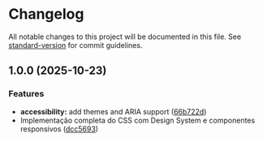 # Changelog

All notable changes to this project will be documented in this file. See [standard-version](https://github.com/conventional-changelog/standard-version) for commit guidelines.

## 1.0.0 (2025-10-23)


### Features

* **accessibility:** add themes and ARIA support ([66b722d](https://github.com/Juliano30/programa-oWeb/commit/66b722dca6929cc4e456ec8ed4b1e517d7cb2b28))
* Implementação completa do CSS com Design System e componentes responsivos ([dcc5693](https://github.com/Juliano30/programa-oWeb/commit/dcc5693c446193bceaa4feb945bba47e4aecc19a))
